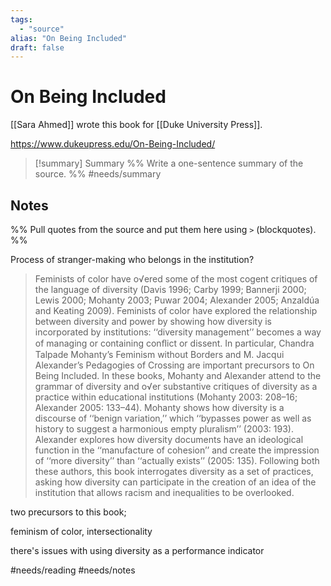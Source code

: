```yaml
---
tags:
  - "source"
alias: "On Being Included"
draft: false
---
```

# On Being Included
[[Sara Ahmed]] wrote this book for [[Duke University Press]].

https://www.dukeupress.edu/On-Being-Included/

> [!summary] Summary
> %% Write a one-sentence summary of the source. %%
#needs/summary 
## Notes
%% Pull quotes from the source and put them here using `>` (blockquotes). %%

Process of stranger-making
who belongs in the institution?

> Feminists of color have o√ered some of the most cogent critiques of the language of diversity (Davis 1996; Carby 1999; Bannerji 2000; Lewis 2000; Mohanty 2003; Puwar 2004; Alexander 2005; Anzaldúa and Keating 2009). Feminists of color have explored the relationship between diversity and power by showing how diversity is incorporated by institutions: ‘‘diversity management’’ becomes a way of managing or containing conﬂict or dissent. In particular, Chandra Talpade Mohanty’s Feminism without Borders and M. Jacqui Alexander’s Pedagogies of Crossing are important precursors to On Being Included. In these books, Mohanty and Alexander attend to the grammar of diversity and o√er substantive critiques of diversity as a practice within educational institutions (Mohanty 2003: 208–16; Alexander 2005: 133–44). Mohanty shows how diversity is a discourse of ‘‘benign variation,’’ which ‘‘bypasses power as well as history to suggest a harmonious empty pluralism’’ (2003: 193). Alexander explores how diversity documents have an ideological function in the ‘‘manufacture of cohesion’’ and create the impression of ‘‘more diversity’’ than ‘‘actually exists’’ (2005: 135). Following both these authors, this book interrogates diversity as a set of practices, asking how diversity can participate in the creation of an idea of the institution that allows racism and inequalities to be overlooked.

two precursors to this book; 

feminism of color, intersectionality

there's issues with using diversity as a performance indicator

#needs/reading
#needs/notes